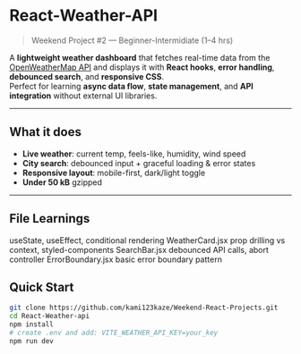 # React-Weather-API  
> Weekend Project #2 — Beginner-Intermidiate (1–4 hrs)

A **lightweight weather dashboard** that fetches real-time data from the [OpenWeatherMap API](https://openweathermap.org/api) and displays it with **React hooks**, **error handling**, **debounced search**, and **responsive CSS**.  
Perfect for learning **async data flow**, **state management**, and **API integration** without external UI libraries.

---

## What it does
- **Live weather**: current temp, feels-like, humidity, wind speed  
- **City search**: debounced input + graceful loading & error states  
- **Responsive layout**: mobile-first, dark/light toggle  
- **Under 50 kB** gzipped

---
## File	Learnings

useState, useEffect, conditional rendering
WeatherCard.jsx	prop drilling vs context, styled-components
SearchBar.jsx	debounced API calls, abort controller
ErrorBoundary.jsx	basic error boundary pattern


##  Quick Start
```bash
git clone https://github.com/kami123kaze/Weekend-React-Projects.git
cd React-Weather-api
npm install
# create .env and add: VITE_WEATHER_API_KEY=your_key
npm run dev
